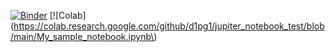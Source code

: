 [![Binder](https://mybinder.org/badge_logo.svg)](https://mybinder.org/v2/gh/d1pg1/jupiter_notebook_test/HEAD)
[![Colab](https://colab.research.google.com/github/d1pg1/jupiter_notebook_test/blob/main/My_sample_notebook.ipynb\)
